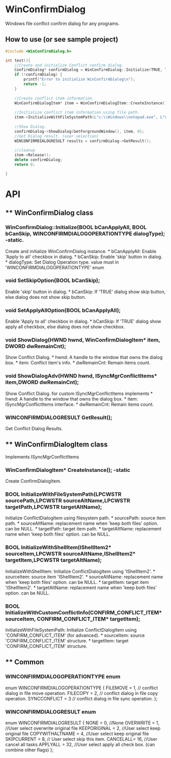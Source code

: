 # WinConfirmDialog

Windows file conflict confirm dialog for any programs.

## How to use (or see sample project)
```c++
#include <WinConfirmDialog.h>

int test(){
	//Create and initialize Conflict confirm dialog.
	ConfirmDialog* confirmDialog = WinConfirmDialog::Initialize(TRUE, TRUE, WINCONFIRMDIALOGOPERATIONTYPE::FILECOPY);
	if (!confirmDialog) {
		printf("Error to initialize WinConfirmDialog\n");
		return -1;
	}
	
	//Create conflict item information.
	WinConfirmDialogItem* item = WinConfirmDialogItem::CreateInstance();
	
	//Initialize conflict item information using file path.
	item->InitializeWithFileSystemPath(L"c:\\Windows\\notepad.exe", L"notepad(2).exe", L"c:\\Windows\\system32\\notepad.exe",NULL);
	
	//Show Dialog.
	confirmDialog->ShowDialog(GetForgroundWindow(), item, 0);		
	//Get Dialog result. (user selection)
	WINCONFIRMDIALOGRESULT results = confirmDialog->GetResult();
	
	//cleanup
	item->Release();
	delete confirmDialog;
	return 0;

}

```
# API
## ** WinConfirmDialog class
### WinConfirmDialog::Initialize(BOOL bCanApplyAll, BOOL bCanSkip, WINCONFIRMDIALOGOPERATIONTYPE dialogType); -static.
Create and initialize WinConfirmDialog instance.
	* bCanApplyAll: Enable 'Apply to all' checkbox in dialog.
	* bCanSkip: Enable 'skip' button in dialog.
	* dialogType: Set Dialog Operation type. value must in 'WINCONFIRMDIALOGOPERATIONTYPE' enum

### void SetSkipOption(BOOL bCanSkip); 
 Enable 'skip' button in dialog.
	* bCanSkip: If 'TRUE' dialog show skip button, else dialog does not show skip button.

### void SetApplyAllOption(BOOL bCanApplyAll);
Enable 'Apply to all' checkbox in dialog.
	* bCanSkip: If 'TRUE' dialog show apply all checkbox, else dialog does not show checkbox.

### void ShowDialog(HWND hwnd, WinConfirmDialogItem* item, DWORD dwRemainCnt);
Show Conflict Dialog.
	* hwnd: A handle to the window that owns the dialog box.
	* item: Conflict item's info.
	* dwRemainCnt: Remain items count.
### void ShowDialogAdv(HWND hwnd, ISyncMgrConflictItems* item,DWORD dwRemainCnt);
Show Conflict Dialog. for custom ISyncMgrConflictItems implements
	* hwnd: A handle to the window that owns the dialog box.
	* item: ISyncMgrConflictItems interface.
	* dwRemainCnt: Remain items count.
### WINCONFIRMDIALOGRESULT GetResult();
Get Conflict Dialog Results. 

## ** WinConfirmDialogItem class
Implements ISyncMgrConflictItems

### WinConfirmDialogItem* CreateInstance(); -static
Create ConfirmDialogItem.

### BOOL InitializeWithFileSystemPath(LPCWSTR sourcePath,LPCWSTR sourceAltName,LPCWSTR targetPath,LPCWSTR targetAltName);
Initialize ConflictDialogItem using filesystem path.
	* sourcePath: source item path.
	* sourceAltName: replacement name when 'keep both files' option. can be NULL.
	* targetPath: target item path.
	* targetAltName: replacement name when 'keep both files' option. can be NULL.

### BOOL InitializeWithShellItem(IShellItem2* sourceItem,LPCWSTR sourceAltName,IShellItem2* targetItem,LPCWSTR targetAltName);
InitializeWithShellItem: Initialize ConflictDialogItem using 'IShellItem2'.
	* sourceItem: source item 'IShellItem2'.
	* sourceAltName: replacement name when 'keep both files' option. can be NULL.
	* targetItem: target item 'IShellItem2'.
	* targetAltName: replacement name when 'keep both files' option. can be NULL.

### BOOL InitializeWithCustomConflictInfo(CONFIRM_CONFLICT_ITEM* sourceItem, CONFIRM_CONFLICT_ITEM* targetItem);
InitializeWithFileSystemPath: Initialize ConflictDialogItem using 'CONFIRM_CONFLICT_ITEM' (for advanced).
	* sourceItem: source 'CONFIRM_CONFLICT_ITEM' structure.
	* targetItem: target 'CONFIRM_CONFLICT_ITEM' structure.




## ** Common
### WINCONFIRMDIALOGOPERATIONTYPE enum
enum WINCONFIRMDIALOGOPERATIONTYPE { 
	FILEMOVE = 1, // conflict dialog in file move operation.
	FILECOPY = 2, // conflict dialog in file copy operation.
	SYNCCONFLICT = 3 // conflict dialog in file sync operation.
};

### WINCONFIRMDIALOGRESULT enum
enum WINCONFIRMDIALOGRESULT {
	NONE = 0, //None
	OVERWRITE = 1, //User select overwrite original file
	KEEPORIGINAL = 2, //User select keep original file
	COPYWITHALTNAME = 4, //User select keep original file
	SKIPCURRENT = 8, // User select skip this item.
	CANCELALL= 16, //User cancel all tasks
	APPLYALL = 32, //User select apply all check box. (can combine other flags)
};
